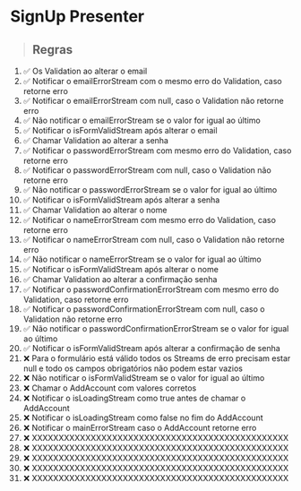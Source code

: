 # SignUp Presenter

> ## Regras
1.  ✅ Os Validation ao alterar o email
2.  ✅ Notificar o emailErrorStream com o mesmo erro do Validation, caso retorne erro
3.  ✅ Notificar o emailErrorStream com null, caso o Validation não retorne erro
4.  ✅ Não notificar o emailErrorStream se o valor for igual ao último
5.  ✅ Notificar o isFormValidStream após alterar o email
6.  ✅ Chamar Validation ao alterar a senha
7.  ✅ Notificar o passwordErrorStream com mesmo erro do Validation, caso retorne erro
8.  ✅ Notificar o passwordErrorStream com null, caso o Validation não retorne erro
9.  ✅ Não notificar o passwordErrorStream se o valor for igual ao último
10.  ✅ Notificar o isFormValidStream após alterar a senha
11.  ✅ Chamar Validation ao alterar o nome
12.  ✅ Notificar o nameErrorStream com mesmo erro do Validation, caso retorne erro
13.  ✅ Notificar o nameErrorStream com null, caso o Validation não retorne erro
14.  ✅ Não notificar o nameErrorStream se o valor for igual ao último
15.  ✅ Notificar o isFormValidStream após alterar o nome
16.  ✅ Chamar Validation ao alterar a confirmação senha
17.  ✅ Notificar o passwordConfirmationErrorStream com mesmo erro do Validation, caso retorne erro
18.  ✅ Notificar o passwordConfirmationErrorStream com null, caso o Validation não retorne erro
19.  ✅ Não notificar o passwordConfirmationErrorStream se o valor for igual ao último
20.  ✅ Notificar o isFormValidStream após alterar a confirmação de senha
21.  ❌ Para o formulário está válido todos os Streams de erro precisam estar null e todo os campos obrigatórios não podem estar vazios
22.  ❌ Não notificar o isFormValidStream se o valor for igual ao último
23.  ❌ Chamar o AddAccount com valores corretos
24.  ❌ Notificar o isLoadingStream como true antes de chamar o AddAccount
25.  ❌ Notificar o isLoadingStream como false no fim do AddAccount
26.  ❌ Notificar o mainErrorStream caso o AddAccount retorne erro
27.  ❌ XXXXXXXXXXXXXXXXXXXXXXXXXXXXXXXXXXXXXXXXXXXXXXXX
28.  ❌ XXXXXXXXXXXXXXXXXXXXXXXXXXXXXXXXXXXXXXXXXXXXXXXX
29.  ❌ XXXXXXXXXXXXXXXXXXXXXXXXXXXXXXXXXXXXXXXXXXXXXXXX
30.  ❌ XXXXXXXXXXXXXXXXXXXXXXXXXXXXXXXXXXXXXXXXXXXXXXXX
31.  ❌ XXXXXXXXXXXXXXXXXXXXXXXXXXXXXXXXXXXXXXXXXXXXXXXX